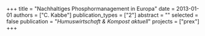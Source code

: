 +++
title = "Nachhaltiges Phosphormanagement in Europa"
date = 2013-01-01
authors = ["C. Kabbe"]
publication_types = ["2"]
abstract = ""
selected = false
publication = "*Humuswirtschaft & Kompost aktuell*"
projects = ["prex"]
+++

